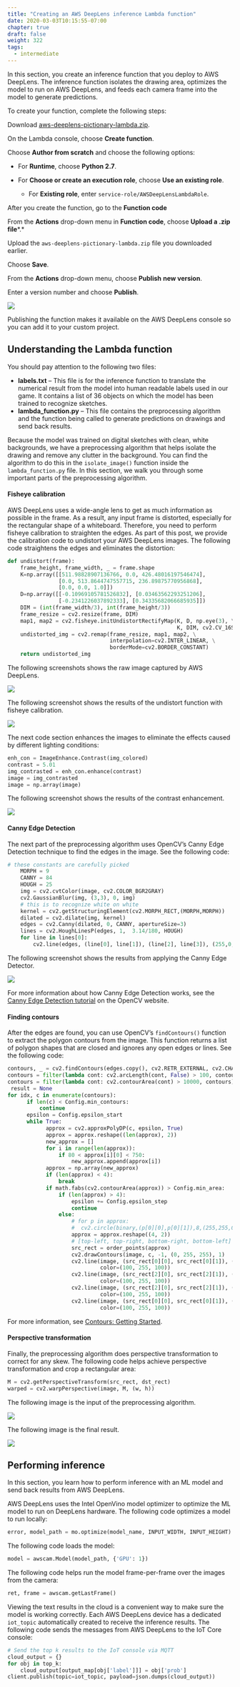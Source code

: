 ```yaml
---
title: "Creating an AWS DeepLens inference Lambda function"
date: 2020-03-03T10:15:55-07:00
chapter: true
draft: false
weight: 322 
tags:
  - intermediate
---
```

In this section, you create an inference function that you deploy to AWS DeepLens. The inference function isolates the drawing area, optimizes the model to run on AWS DeepLens, and feeds each camera frame into the model to generate predictions.

To create your function, complete the following steps:

Download [aws-deeplens-pictionary-lambda.zip](https://deeplens-public.s3.amazonaws.com/samples/doodle-game/aws-deeplens-doodle-lambda.zip).

On the Lambda console, choose **Create function**.

Choose **Author from scratch** and choose the following options:

* For **Runtime**, choose **Python 2.7**.

* For **Choose or create an execution role**, choose **Use an existing role**.
  * For **Existing role**, enter `service-role/AWSDeepLensLambdaRole`.

After you create the function, go to the **Function code**

From the **Actions** drop-down menu in **Function code**, choose **Upload a .zip file***.*

Upload the `aws-deeplens-pictionary-lambda.zip` file you downloaded earlier.

Choose **Save**.

From the **Actions** drop-down menu, choose **Publish** **new version**.

Enter a version number and choose **Publish**.

![](/images/300_intermediate/330_guess_drawing/dl-lambda-1.jpg)

Publishing the function makes it available on the AWS DeepLens console so you can add it to your custom project.

## Understanding the Lambda function

You should pay attention to the following two files:

- **labels.txt** – This file is for the inference function to translate the numerical result from the model into human readable labels used in our game. It contains a list of 36 objects on which the model has been trained to recognize sketches.
- **lambda_function.py** – This file contains the preprocessing algorithm and the function being called to generate predictions on drawings and send back results.

Because the model was trained on digital sketches with clean, white backgrounds, we have a preprocessing algorithm that helps isolate the drawing and remove any clutter in the background. You can find the algorithm to do this in the `isolate_image()` function inside the `lambda_function.py` file. In this section, we walk you through some important parts of the preprocessing algorithm.

#### Fisheye calibration

AWS DeepLens uses a wide-angle lens to get as much information as possible in the frame. As a result, any input frame is distorted, especially for the rectangular shape of a whiteboard. Therefore, you need to perform fisheye calibration to straighten the edges. As part of this post, we provide the calibration code to undistort your AWS DeepLens images. The following code straightens the edges and eliminates the distortion:

```python
def undistort(frame): 
    frame_height, frame_width, _ = frame.shape
    K=np.array([[511.98828907136766, 0.0, 426.48016197546474], 
                [0.0, 513.8644747557715, 236.89875770956868], 
                [0.0, 0.0, 1.0]])
    D=np.array([[-0.10969105781526832], [0.03463562293251206], 
                [-0.2341226037892333], [0.34335682066685935]])
    DIM = (int(frame_width/3), int(frame_height/3))
    frame_resize = cv2.resize(frame, DIM)
    map1, map2 = cv2.fisheye.initUndistortRectifyMap(K, D, np.eye(3), \
                                                     K, DIM, cv2.CV_16SC2)
    undistorted_img = cv2.remap(frame_resize, map1, map2, \
                                interpolation=cv2.INTER_LINEAR, \
                                borderMode=cv2.BORDER_CONSTANT)
    return undistorted_img
```

The following screenshots shows the raw image captured by AWS DeepLens.

![](/images/300_intermediate/330_guess_drawing/imgprocess-1.jpg)

The following screenshot shows the results of the undistort function with fisheye calibration.

![](/images/300_intermediate/330_guess_drawing/imgprocess-2.jpg)

The next code section enhances the images to eliminate the effects caused by different lighting conditions:

```python
enh_con = ImageEnhance.Contrast(img_colored)
contrast = 5.01
img_contrasted = enh_con.enhance(contrast)
image = img_contrasted
image = np.array(image)
```

The following screenshot shows the results of the contrast enhancement.

![](/images/300_intermediate/330_guess_drawing/imgprocess-3.jpg)

#### Canny Edge Detection

The next part of the preprocessing algorithm uses OpenCV’s Canny Edge Detection technique to find the edges in the image. See the following code:

```python
# these constants are carefully picked
    MORPH = 9
    CANNY = 84
    HOUGH = 25
    img = cv2.cvtColor(image, cv2.COLOR_BGR2GRAY)
    cv2.GaussianBlur(img, (3,3), 0, img)
    # this is to recognize white on white
    kernel = cv2.getStructuringElement(cv2.MORPH_RECT,(MORPH,MORPH))
    dilated = cv2.dilate(img, kernel)
    edges = cv2.Canny(dilated, 0, CANNY, apertureSize=3)
    lines = cv2.HoughLinesP(edges, 1,  3.14/180, HOUGH)
    for line in lines[0]:
        cv2.line(edges, (line[0], line[1]), (line[2], line[3]), (255,0,0), 2, 8)

```

The following screenshot shows the results from applying the Canny Edge Detector.

![](/images/300_intermediate/330_guess_drawing/imgprocess-4.jpg)

For more information about how Canny Edge Detection works, see the [Canny Edge Detection tutorial](https://docs.opencv.org/3.4.10/d7/de1/tutorial_js_canny.html) on the OpenCV website.

#### Finding contours

After the edges are found, you can use OpenCV’s `findContours()` function to extract the polygon contours from the image. This function returns a list of polygon shapes that are closed and ignores any open edges or lines. See the following code:

```python
contours, _ = cv2.findContours(edges.copy(), cv2.RETR_EXTERNAL, cv2.CHAIN_APPROX_SIMPLE)
contours = filter(lambda cont: cv2.arcLength(cont, False) > 100, contours)
contours = filter(lambda cont: cv2.contourArea(cont) > 10000, contours)
 result = None
for idx, c in enumerate(contours):
      if len(c) < Config.min_contours:
          continue
      epsilon = Config.epsilon_start
      while True:
            approx = cv2.approxPolyDP(c, epsilon, True)
            approx = approx.reshape((len(approx), 2))
            new_approx = []
            for i in range(len(approx)):
                if 80 < approx[i][0] < 750:
                    new_approx.append(approx[i])
            approx = np.array(new_approx)
            if (len(approx) < 4):
                break
            if math.fabs(cv2.contourArea(approx)) > Config.min_area:
                if (len(approx) > 4):
                    epsilon += Config.epsilon_step
                    continue
                else:
                    # for p in approx:
                    #  cv2.circle(binary,(p[0][0],p[0][1]),8,(255,255,0),thickness=-1)
                    approx = approx.reshape((4, 2))
                    # [top-left, top-right, bottom-right, bottom-left]
                    src_rect = order_points(approx)
                    cv2.drawContours(image, c, -1, (0, 255, 255), 1)
                    cv2.line(image, (src_rect[0][0], src_rect[0][1]), (src_rect[1][0], src_rect[1][1]),
                             color=(100, 255, 100))
                    cv2.line(image, (src_rect[2][0], src_rect[2][1]), (src_rect[1][0], src_rect[1][1]),
                             color=(100, 255, 100))
                    cv2.line(image, (src_rect[2][0], src_rect[2][1]), (src_rect[3][0], src_rect[3][1]), 
                             color=(100, 255, 100))
                    cv2.line(image, (src_rect[0][0], src_rect[0][1]), (src_rect[3][0], src_rect[3][1]),
                             color=(100, 255, 100))
```

For more information, see [Contours: Getting Started](https://docs.opencv.org/3.4/d4/d73/tutorial_py_contours_begin.html).



#### Perspective transformation

Finally, the preprocessing algorithm does perspective transformation to correct for any skew. The following code helps achieve perspective transformation and crop a rectangular area:

```python
M = cv2.getPerspectiveTransform(src_rect, dst_rect)
warped = cv2.warpPerspective(image, M, (w, h))	
```

The following image is the input of the preprocessing algorithm.

![](/images/300_intermediate/330_guess_drawing/imgprocess-5.jpg)

The following image is the final result.

![](/images/300_intermediate/330_guess_drawing/imgprocess-6.jpg)

## Performing inference

In this section, you learn how to perform inference with an ML model and send back results from AWS DeepLens.

AWS DeepLens uses the Intel OpenVino model optimizer to optimize the ML model to run on DeepLens hardware. The following code optimizes a model to run locally:

```python
error, model_path = mo.optimize(model_name, INPUT_WIDTH, INPUT_HEIGHT)
```

The following code loads the model:

```python
model = awscam.Model(model_path, {'GPU': 1})
```

The following code helps run the model frame-per-frame over the images from the camera:

```python
ret, frame = awscam.getLastFrame()
```

Viewing the text results in the cloud is a convenient way to make sure the model is working correctly. Each AWS DeepLens device has a dedicated `iot_topic` automatically created to receive the inference results. The following code sends the messages from AWS DeepLens to the IoT Core console:

```python
# Send the top k results to the IoT console via MQTT
cloud_output = {}
for obj in top_k:
    cloud_output[output_map[obj['label']]] = obj['prob']
client.publish(topic=iot_topic, payload=json.dumps(cloud_output))
```

